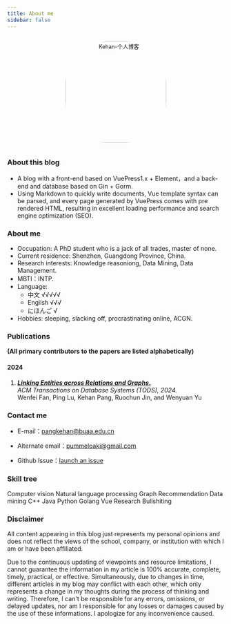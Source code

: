 ```yaml
---
title: About me
sidebar: false
---
```


<p align="center"><img style="border-radius:41%;pointer-events:none;transform: scale(0.9);" :src="$withBase('/luffy.jpg')" alt="Kehan-个人博客" width=260></p>

<!-- ### One sentence -->

<!-- - The best time to plant a tree was ten years ago, followed by now. -->

### About this blog

- A blog with a front-end based on VuePress1.x + Element，and a back-end and database based on Gin + Gorm.
- Using Markdown to quickly write documents, Vue template syntax can be parsed, and every page generated by VuePress comes with pre rendered HTML, resulting in excellent loading performance and search engine optimization (SEO).

### About me

- Occupation: A PhD student who is a jack of all trades, master of none.
- Current residence: Shenzhen, Guangdong Province, China.
- Research interests: Knowledge reasoniong, Data Mining, Data Management.
- MBTI：INTP.
- Language:
  - 中文 √√√√√
  - English √√√
  - にほんご √
- Hobbies: sleeping, slacking off, procrastinating online, ACGN.

### Publications

**(All primary contributors to the papers are listed alphabetically)**

#### 2024

1. [**_Linking Entities across Relations and Graphs._**](https://dl.acm.org/doi/10.1145/3639363)<br>
  *ACM Transactions on Database Systems (TODS), 2024.*<br>
  Wenfei Fan, Ping Lu, Kehan Pang, Ruochun Jin, and Wenyuan Yu<br>

### Contact me

- E-mail：[pangkehan@buaa.edu.cn](mailto:pangkehan@buaa.edu.cn)

- Alternate email：[pummeloaki@gmail.com](mailto:pummeloaki@gmail.com)

- Github Issue：[launch an issue](https://github.com/Khancat1120/Khancat1120.github.io/issues)

### Skill tree

Computer vision
<el-progress :text-inside="true" :stroke-width="26" :percentage="10"></el-progress>
Natural language processing
<el-progress :text-inside="true" :stroke-width="24" :percentage="40" status="success"></el-progress>
Graph
<el-progress :text-inside="true" :stroke-width="22" :percentage="80" status="warning"></el-progress>
Recommendation
<el-progress :text-inside="true" :stroke-width="22" :percentage="20" status="warning"></el-progress>
Data mining
<el-progress :text-inside="true" :stroke-width="26" :percentage="50"></el-progress>
C++
<el-progress :text-inside="true" :stroke-width="20" :percentage="50" status="exception"></el-progress>
Java
<el-progress :text-inside="true" :stroke-width="26" :percentage="10"></el-progress>
Python
<el-progress :text-inside="true" :stroke-width="24" :percentage="80" status="success"></el-progress>
Golang
<el-progress :text-inside="true" :stroke-width="22" :percentage="40" status="warning"></el-progress>
Vue
<el-progress :text-inside="true" :stroke-width="20" :percentage="20" status="exception"></el-progress>
Research 
<el-progress :text-inside="true" :stroke-width="20" :percentage="10" status="warning"></el-progress>
Bullshiting
<el-progress :text-inside="true" :stroke-width="24" :percentage="90" status="success"></el-progress>

<!-- ### 参与社区

<i class='iconfont icon-weixin' zico='微信公众号'></i>  微信公众号：[前端知识密码](https://mp.weixin.qq.com/s/3aDaJckgca24fwwbH_sXnA)

<i class='iconfont icon-jianshu' style='color:#ea6f5a' zico='简书'></i> 简书：[https://www.jianshu.com/u/c41a255ced87](https://www.jianshu.com/u/c41a255ced87)

<i class='iconfont icon-csdn' zico='CSDN'></i>  CSDN：[https://blog.csdn.net/Ma_lunan](https://blog.csdn.net/Ma_lunan) -->
### Disclaimer
All content appearing in this blog just represents my personal opinions and does not reflect the views of the school, company, or institution with which I am or have been affiliated.

Due to the continuous updating of viewpoints and resource limitations, I cannot guarantee the information in my article is 100% accurate, complete, timely, practical, or effective. Simultaneously, due to changes in time, different articles in my blog may conflict with each other, which only represents a change in my thoughts during the process of thinking and writing. Therefore, I can't be responsible for any errors, omissions, or delayed updates, nor am I responsible for any losses or damages caused by the use of these informations. I apologize for any inconvenience caused.


<style lang="stylus" scoped> 
.icon.iconfont {
  font-size:28px;
}
</style>


<ClientOnly>
  <leave/>
</ClientOnly/>
